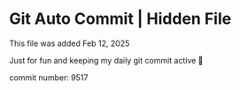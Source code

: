 # Git Auto Commit | Hidden File

This file was added Feb 12, 2025

Just for fun and keeping my daily git commit active 🤪

commit number: 9517
